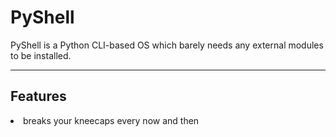 # PyShell
PyShell is a Python CLI-based OS which barely needs any external modules to be installed.
<hr>
<h2>Features</h2>
<li>breaks your kneecaps every now and then</li>

